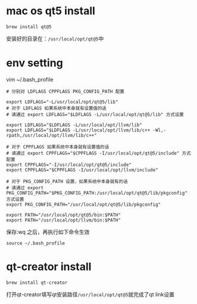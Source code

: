 # mac os qt5 install
```shell
brew install qt@5
```

安装好的目录在：`/usr/local/opt/qt@5`中
# env setting
vim ~/.bash_profile

```shell
# 分别对 LDFLAGS CPPFLAGS PKG_CONFIG_PATH 配置

export LDFLAGS="-L/usr/local/opt/qt@5/lib"
# 对于 LDFLAGS 如果系统中本身就有设置值的话
# 请通过 export LDFLAGS="$LDFLAGS -L/usr/local/opt/qt@5/lib" 方式设置

export LDFLAGS="$LDFLAGS -L/usr/local/opt/llvm/lib"
export LDFLAGS="$LDFLAGS -L/usr/local/opt/llvm/lib/c++ -Wl,-rpath,/usr/local/opt/llvm/lib/c++"

# 对于 CPPFLAGS 如果系统中本身就有设置值的话
# 请通过 export CPPFLAGS="$CPPFLAGS -I/usr/local/opt/qt@5/include" 方式配置
export CPPFLAGS="-I/usr/local/opt/qt@5/include"
export CPPFLAGS="$CPPFLAGS -I/usr/local/opt/llvm/include"

# 对于 PKG_CONFIG_PATH 设置，如果系统中本身就有的话
# 请通过 export PKG_CONFIG_PATH="$PKG_CONFIG_PATH:/usr/local/opt/qt@5/lib/pkgconfig" 方式设置
export PKG_CONFIG_PATH="/usr/local/opt/qt@5/lib/pkgconfig"

export PATH="/usr/local/opt/qt@5/bin:$PATH"
export PATH="/usr/local/opt/llvm/bin:$PATH"
```

保存:wq 之后，再执行如下命令生效
```shell
source ~/.bash_profile
```

# qt-creator install
```shell
brew install qt-creator
```

打开qt-creator填写qt安装路径`/usr/local/opt/qt@5`就完成了qt link设置
